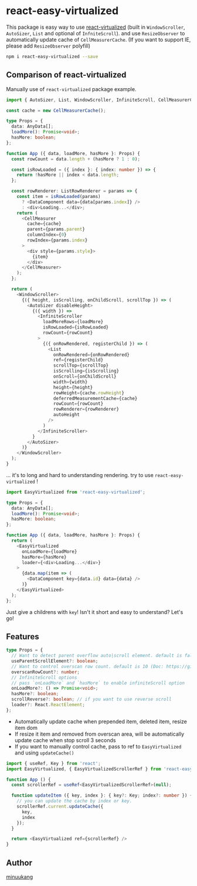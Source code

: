 # react-easy-virtualized

This package is easy way to use [react-virtualized](https://github.com/bvaughn/react-virtualized) (built in `WindowScroller`, `AutoSizer`, `List` and optional of `InfniteScroll`). and use `ResizeObserver` to automatically update cache of `CellMeasurerCache`. (If you want to support IE, please add `ResizeObserver` polyfill)

```bash
npm i react-easy-virtualized --save
```

## Comparison of react-virtualized

Manually use of `react-virtualized` package example.

```ts
import { AutoSizer, List, WindowScroller, InfiniteScroll, CellMeasurerCache, ListRowRenderer, CellMeasurer } from 'react-virtualized';

const cache = new CellMeasurerCache();

type Props = {
  data: AnyData[];
  loadMore(): Promise<void>;
  hasMore: boolean;
};

function App ({ data, loadMore, hasMore }: Props) {
  const rowCount = data.length + (hasMore ? 1 : 0);

  const isRowLoaded = ({ index }: { index: number }) => {
    return !hasMore || index < data.length;
  };

  const rowRenderer: ListRowRenderer = params => {
    const item = isRowLoaded(params)
      ? <DataComponent data={data[params.index]} />
      : <div>Loading...</div>;
    return (
      <CellMeasurer
        cache={cache}
        parent={params.parent}
        columnIndex={0}
        rowIndex={params.index}
      >
        <div style={params.style}>
          {item}
        </div>
      </CellMeasurer>
    );
  };

  return (
    <WindowScroller>
      {({ height, isScrolling, onChildScroll, scrollTop }) => (
        <AutoSizer disableHeight>
          {({ width }) =>
            <InfiniteScroller
              loadMoreRows={loadMore}
              isRowLoaded={isRowLoaded}
              rowCount={rowCount}
            >
              {({ onRowRendered, registerChild }) => (
                <List
                  onRowRendered={onRowRendered}
                  ref={registerChild}
                  scrollTop={scrollTop}
                  isScrolling={isScrolling}
                  onScroll={onChildScroll}
                  width={width}
                  height={height}
                  rowHeight={cache.rowHeight}
                  deferredMeasurementCache={cache}
                  rowCount={rowCount}
                  rowRenderer={rowRenderer}
                  autoHeight
                />
              )
            </InfiniteScroller>
          }
        </AutoSizer>
      )}
    </WindowScroller>
  );
}
```

... it's to long and hard to understanding rendering. try to use `react-easy-virtualized` !

```ts
import EasyVirtualized from 'react-easy-virtualized';

type Props = {
  data: AnyData[];
  loadMore(): Promise<void>;
  hasMore: boolean;
};

function App ({ data, loadMore, hasMore }: Props) {
  return (
    <EasyVirtualized
      onLoadMore={loadMore}
      hasMore={hasMore}
      loader={<div>Loading...</div>}
    >
      {data.map(item => (
        <DataComponent key={data.id} data={data} />
      )}
    </EasyVirtualized>
  );
};
```

Just give a childrens with `key`! Isn't it short and easy to understand? Let's go!

## Features

```ts
type Props = {
  // Want to detect parent overflow auto|scroll element. default is false (using window scroll)
  useParentScrollElement?: boolean;
  // Want to control overscan row count. default is 10 (Doc: https://github.com/bvaughn/react-virtualized/blob/master/docs/overscanUsage.md)
  overscanRowCount?: number;
  // InfiniteScroll options
  // pass `onLoadMore` and `hasMore` to enable infiniteScroll option
  onLoadMore?: () => Promise<void>;
  hasMore?: boolean;
  scrollReverse?: boolean; // if you want to use reverse scroll
  loader?: React.ReactElement;
};
```

* Automatically update cache when prepended item, deleted item, resize item dom
* If resize it item and removed from overscan area, will be automatically update cache when stop scroll 3 seconds
* If you want to manually control cache, pass to ref to `EasyVirtualized` and using `updateCache()`

```ts
import { useRef, Key } from 'react';
import EasyVirtualized, { EasyVirtualizedScrollerRef } from 'react-easy-virtualized';

function App () {
  const scrollerRef = useRef<EasyVirtualizedScrollerRef>(null);

  function updateItem ({ key, index }: { key?: Key; index?: number }) {
    // you can update the cache by index or key.
    scrollerRef.current.updateCache({
      key,
      index
    });
  }

  return <EasyVirtualized ref={scrollerRef} />
}
```

## Author

[minuukang](https://www.github.com/minuukang)
